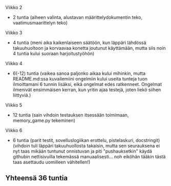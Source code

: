 Viikko 2
- 2 tuntia (aiheen valinta, alustavan määrittelydokumentin teko, vaatimusmaarittelyn teko)

Viikko 3
- 4 tuntia (meni aika kaikenlaiseen säätöön, kun läppäri lähdössä takuuhuoltoon ja korvaavaa konetta joutunut käyttämään, mutta siis noin 4 tuntia kului suoraan harjoitustyöhön)

Viikko 4
- 6(-12) tuntia (vaikea sanoa paljonko aikaa kului mihinkin, mutta README.md:ssa kuvailemiini ongelmiin kului useita tunteja tuon ilmoittamani 6 tunnin lisäksi, eikä ongelmat edes ratkenneet. Ongelmat ilmenivät ensimmäisen kerran, kun yritin ajaa testejä, joten liekö siihen liittyviä.)

Viikko 5
- 12 tuntia (sain vihdoin testauksen itsessään toimimaan, memory_game.py tekeminen)

Viikko 6
- 6 tuntia (parit testit, sovelluslogiikan erottelu, pistelaskuri, docstringit) (vihdoin tuli läppäri takuuhuollosta takaisin, mutta sen seurauksena ei nyt taas mikään tuntunut onnistuvan ja piti "pushauksetkin" käydä githubin nettisivuilla tekemässä manuaalisesti... noh eiköhän tääkin tästä taas asettaudu uomilleen vähitellen!)

## Yhteensä 36 tuntia
